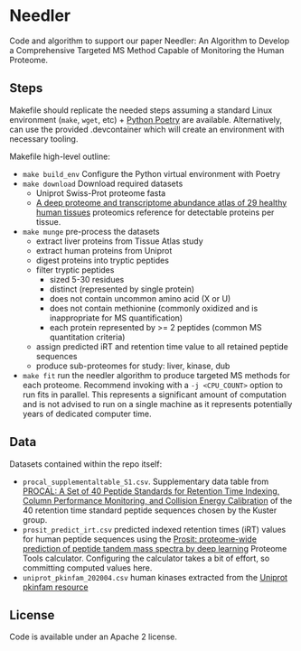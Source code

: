 # Needler

Code and algorithm to support our paper Needler: An Algorithm to Develop a Comprehensive Targeted MS Method Capable of Monitoring the Human Proteome.

## Steps

Makefile should replicate the needed steps assuming a standard Linux environment (`make`, `wget`, etc) + [Python Poetry](https://python-poetry.org/) are available.
Alternatively, can use the provided .devcontainer which will create an environment with necessary tooling.

Makefile high-level outline:

- `make build_env` Configure the Python virtual environment with Poetry
- `make download` Download required datasets
  - Uniprot Swiss-Prot proteome fasta
  - [A deep proteome and transcriptome abundance atlas of 29 healthy human tissues](https://doi.org/10.15252/msb.20188503) proteomics reference for detectable proteins per tissue.
- `make munge` pre-process the datasets
  - extract liver proteins from Tissue Atlas study
  - extract human proteins from Uniprot
  - digest proteins into tryptic peptides
  - filter tryptic peptides
    - sized 5-30 residues
    - distinct (represented by single protein)
    - does not contain uncommon amino acid (X or U)
    - does not contain methionine (commonly oxidized and is inappropriate for MS quantification)
    - each protein represented by >= 2 peptides (common MS quantitation criteria)
  - assign predicted iRT and retention time value to all retained peptide sequences
  - produce sub-proteomes for study: liver, kinase, dub
- `make fit` run the needler algorithm to produce targeted MS methods for each proteome. Recommend invoking with a `-j <CPU_COUNT>` option to run fits in parallel. This represents a significant amount of computation and is not advised to run on a single machine as it represents potentially years of dedicated computer time.

## Data

Datasets contained within the repo itself:

- `procal_supplementaltable_S1.csv`. Supplementary data table from [PROCAL: A Set of 40 Peptide Standards for Retention Time Indexing, Column Performance Monitoring, and Collision Energy Calibration](https://doi.org/10.1002/pmic.201700263) of the 40 retention time standard peptide sequences chosen by the Kuster group.
- `prosit_predict_irt.csv` predicted indexed retention times (iRT) values for human peptide sequences using the [Prosit: proteome-wide prediction of peptide tandem mass spectra by deep learning](https://doi.org/10.1038/s41592-019-0426-7) Proteome Tools calculator. Configuring the calculator takes a bit of effort, so committing computed values here.
- `uniprot_pkinfam_202004.csv` human kinases extracted from the [Uniprot pkinfam resource](https://www.uniprot.org/docs/pkinfam)

## License

Code is available under an Apache 2 license.
